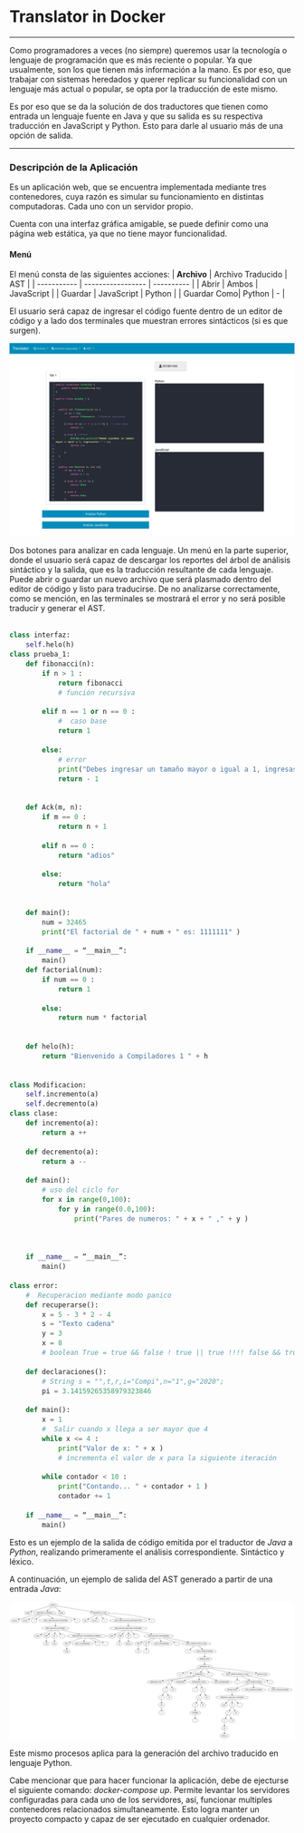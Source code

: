 # Translator in Docker
---

Como programadores a veces (no siempre) queremos usar la tecnología o lenguaje de programación que es más reciente o popular. Ya que usualmente, son los que tienen más información a la mano. Es por eso, que trabajar con sistemas heredados y querer replicar su funcionalidad con un lenguaje más actual o popular, se opta por la traducción de este mismo.

Es por eso que se da la solución de dos traductores que tienen como entrada un lenguaje fuente en Java y que su salida es su respectiva traducción en JavaScript y Python. Esto para darle al usuario más de una opción de salida.

---

### Descripción de la Aplicación 
Es un aplicación web, que se encuentra implementada mediante tres contenedores, cuya razón es simular su funcionamiento en distintas computadoras. Cada uno con un servidor propio.



Cuenta con una interfaz gráfica amigable, se puede definir como una página web estática, ya que no tiene mayor funcionalidad. 

#### Menú
El menú consta de las siguientes acciones:
|  **Archivo**    | Archivo Traducido |  AST        |
| ----------- | ----------------- | ----------  |
| Abrir       |     Ambos         |  JavaScript |
| Guardar     |   JavaScript      |  Python     |
| Guardar Como|     Python        |     -       | 

El usuario será capaz de ingresar el código fuente dentro de un editor de código y a lado dos terminales que muestran errores sintácticos (si es que surgen).

![main page](./Documentation/Screenshots/main2.png "Aplicación web")

Dos botones para analizar en cada lenguaje. Un menú en la parte superior, donde el usuario será capaz de descargar los reportes del árbol de análisis sintáctico y la salida, que es la traducción resultante de cada lenguaje. Puede abrir o guardar un nuevo archivo que será plasmado dentro del editor de código y listo para traducirse. De no analizarse correctamente, como se mención, en las terminales se mostrará el error y no será posible traducir y generar el AST.

```Python

class interfaz:
	self.helo(h)
class prueba_1:
	def fibonacci(n):
		if n > 1 :
			return fibonacci 
			# función recursiva

		elif n == 1 or n == 0 :
			#  caso base
			return 1 

		else:
			# error
			print("Debes ingresar un tamaño mayor o igual a 1, ingresaste: " + n )
			return - 1 


	def Ack(m, n):
		if m == 0 :
			return n + 1 

		elif n == 0 :
			return "adios" 

		else:
			return "hola" 


	def main():
		num = 32465 
		print("El factorial de " + num + " es: 1111111" )

	if __name__ = “__main__”:
 		main()
	def factorial(num):
		if num == 0 :
			return 1 

		else:
			return num * factorial 


	def helo(h):
		return "Bienvenido a Compiladores 1 " + h 


class Modificacion:
	self.incremento(a)
	self.decremento(a)
class clase:
	def incremento(a):
		return a ++

	def decremento(a):
		return a --

	def main():
		# uso del ciclo for
		for x in range(0,100):
			for y in range(0.0,100):
				print("Pares de numeros: " + x + " ," + y )



	if __name__ = “__main__”:
 		main()

class error:
	#  Recuperacion mediante modo panico
	def recuperarse():
		x = 5 - 3 * 2 - 4 
		s = "Texto cadena" 
		y = 3 
		x = 8 
		# boolean True = true && false ! true || true !!!! false && true;

	def declaraciones():
		# String s = "",t,r,i="Compi",n="1",g="2020";
		pi = 3.14159265358979323846 

	def main():
		x = 1 
		#  Salir cuando x llega a ser mayor que 4
		while x <= 4 :
			print("Valor de x: " + x )
			# incrementa el valor de x para la siguiente iteración

		while contador < 10 :
			print("Contando... " + contador + 1 )
			contador += 1

	if __name__ = “__main__”:
 		main()


```

Esto es un ejemplo de la salida de código emitida por el traductor de *Java* a *Python*, realizando primeramente el análisis correspondiente. Sintáctico y léxico.

A continuación, un ejemplo de salida del AST generado a partir de una entrada *Java*:

![AST](./Documentation/Screenshots/ast.png "AST Generado")


Este mismo procesos aplica para la generación del archivo traducido en lenguaje Python.

Cabe mencionar que para hacer funcionar la aplicación, debe de ejecturse el siguiente comando: *docker-compose up*. Permite levantar los servidores configuradas para cada uno de los servidores, así, funcionar multiples contenedores relacionados simultaneamente. Esto logra manter un proyecto compacto y capaz de ser ejecutado en cualquier ordenador.

